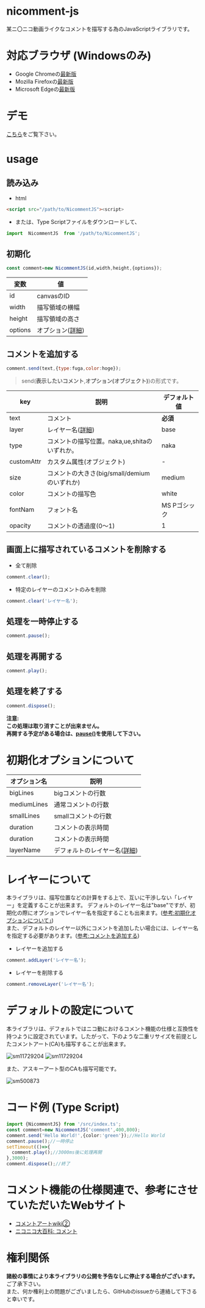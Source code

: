 # nicomment-js
某ニ〇ニコ動画ライクなコメントを描写する為のJavaScriptライブラリです。

# 対応ブラウザ (Windowsのみ)
- Google Chromeの[最新版](https://www.google.com/intl/ja_jp/chrome/)
- Mozilla Firefoxの[最新版](https://www.mozilla.org/ja/firefox/new/)
- Microsoft Edgeの[最新版](https://www.microsoft.com/ja-jp/edge)

# デモ
[こちら](https://hayao-h.github.io/nicomment-js/)をご覧下さい。

# usage
## 読み込み
- html
```html
<script src="/path/to/NicommentJS"><script>
```

- または、Type Scriptファイルをダウンロードして、
```typescript
import  NicommentJS  from '/path/to/NicommentJS';
```

## 初期化
```javascript
const comment=new NicommentJS(id,width,height,{options});
```
  変数|値
  ---|---
  id|canvasのID
  width|描写領域の横幅
  height|描写領域の高さ
  options|オプション([詳細](#初期化オプションについて))

## コメントを追加する
```javascript
comment.send(text,{type:fuga,color:hoge});
```
>send(**表示したいコメント**,**オプション(オブジェクト)**)の形式です。

key|説明|デフォルト値
---|---|---
text|コメント|**必須**
layer|レイヤー名([詳細](#レイヤーについて))|base
type|コメントの描写位置。naka,ue,shitaのいずれか。|naka
customAttr|カスタム属性(オブジェクト)|-
size|コメントの大きさ(big/small/demiumのいずれか)|medium
color|コメントの描写色|white
fontNam|フォント名|MS Pゴシック
opacity|コメントの透過度(0～1)|1

## 画面上に描写されているコメントを削除する
- 全て削除
```javascript
comment.clear();
```
- 特定のレイヤーのコメントのみを削除
```javascript
comment.clear('レイヤー名');
```

## 処理を一時停止する
```javascript
comment.pause();
```

## 処理を再開する
```javascript
comment.play();
```

## 処理を終了する
```javascript
comment.dispose();
```
**注意:  
この処理は取り消すことが出来ません。  
再開する予定がある場合は、[pause()](#処理を一時停止する)を使用して下さい。**

# 初期化オプションについて
オプション名|説明
---|---
bigLines|bigコメントの行数
mediumLines|通常コメントの行数
smallLines|smallコメントの行数
duration|コメントの表示時間
duration|コメントの表示時間
layerName|デフォルトのレイヤー名([詳細](#レイヤーについて))

# レイヤーについて
本ライブラリは、描写位置などの計算をする上で、互いに干渉しない「レイヤー」を定義することが出来ます。
デフォルトのレイヤー名は"base"ですが、初期化の際にオプションでレイヤー名を指定することも出来ます。([参考:初期化オプションについて」](#初期化オプションについて))  
また、デフォルトのレイヤー以外にコメントを追加したい場合には、レイヤー名を指定する必要があります。([参考:コメントを追加する](#コメントを追加する))

- レイヤーを追加する
```javascript
comment.addLayer('レイヤー名');
```

- レイヤーを削除する
```javascript
comment.removeLayer('レイヤー名');
```

# デフォルトの設定について
本ライブラリは、デフォルトではニコ動におけるコメント機能の仕様と互換性を持つように設定されています。したがって、下のような二重リサイズを前提としたコメントアート(CA)も描写することが出来ます。

![sm11729204](/img/readme/only_my_railgun_01.png)
![sm11729204](/img/readme/only_my_railgun_02.png)

また、アスキーアート型のCAも描写可能です。

![sm500873](/img/readme/sos_kumikyoku.png)

# コード例 (Type Script)
```typescript
import {NicommentJS} from '/src/index.ts';
const comment=new NicommentJS('comment',400,800);
comment.send('Hello World!',{color:'green'});//Hello World
comment.pause();//一時停止
setTimeout(()=>{
  comment.play();//3000ms後に処理再開
},3000);
comment.dispose();//終了
```


# コメント機能の仕様関連で、参考にさせていただいたWebサイト
- [コメントアートwiki②](https://w.atwiki.jp/commentart2/)
- [ニコニコ大百科: コメント](https://dic.nicovideo.jp/a/%E3%82%B3%E3%83%A1%E3%83%B3%E3%83%88)

# 権利関係
**諸般の事情により本ライブラリの公開を予告なしに停止する場合がございます。** ご了承下さい。  
また、何か権利上の問題がございましたら、GitHubのissueから連絡して下さると幸いです。